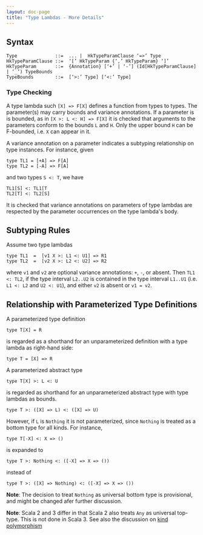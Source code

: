 ```yaml
---
layout: doc-page
title: "Type Lambdas - More Details"
---
```


## Syntax

```
Type              ::=  ... |  HkTypeParamClause ‘=>’ Type
HkTypeParamClause ::=  ‘[’ HkTypeParam {‘,’ HkTypeParam} ‘]’
HkTypeParam       ::=  {Annotation} [‘+’ | ‘-’] (Id[HkTypeParamClause] | ‘_’) TypeBounds
TypeBounds        ::=  [‘>:’ Type] [‘<:’ Type]
```

### Type Checking

A type lambda such `[X] => F[X]` defines a function from types to types. The parameter(s) may carry bounds and variance annotations.
If a parameter is is bounded, as in `[X >: L <: H] => F[X]` it is checked that arguments to the parameters conform to the bounds `L` and `H`.
Only the upper bound `H` can be F-bounded, i.e. `X` can appear in it.

A variance annotation on a parameter indicates a subtyping relationship on type instances. For instance, given
```
type TL1 = [+A] => F[A]
type TL2 = [-A] => F[A]
```
and two types `S <: T`, we have
```
TL1[S] <: TL1[T
TL2[T] <: TL2[S]
```
It is checked that variance annotations on parameters of type lambdas are respected by the parameter occurrences on the
type lambda's body.

## Subtyping Rules

Assume two type lambdas
```
type TL1  =  [v1 X >: L1 <: U1] => R1
type TL2  =  [v2 X >: L2 <: U2] => R2
```
where `v1` and `v2` are optional variance annotations: `+`, `-`, or absent.
Then `TL1 <: TL2`, if the type interval `L2..U2` is contained in the type interval `L1..U1` (i.e.
`L1 <: L2` and `U2 <: U1`), and either `v2` is absent or `v1 = v2`.

## Relationship with Parameterized Type Definitions

A parameterized type definition
```
type T[X] = R
```
is regarded as a shorthand for an unparameterized definition with a type lambda as right-hand side:
```
type T = [X] => R
```

A parameterized abstract type
```
type T[X] >: L <: U
```
is regarded as shorthand for an unparameterized abstract type with type lambdas as bounds.
```
type T >: ([X] => L) <: ([X] => U)
```
However, if `L` is `Nothing` it is not parameterized, since `Nothing` is treated as a bottom type for all kinds. For instance,
```
type T[-X] <: X => ()
```
is expanded to
```
type T >: Nothing <: ([-X] => X => ())
```
instead of
```
type T >: ([X] => Nothing) <: ([-X] => X => ())
```

**Note**: The decision to treat `Nothing` as universal bottom type is provisional, and might be changed afer further discussion.

**Note**: Scala 2 and 3 differ in that Scala 2 also treats `Any` as universal top-type. This is not done in Scala 3. See also the discussion on [kind polymorphism](./kind-polymorphism.html)






